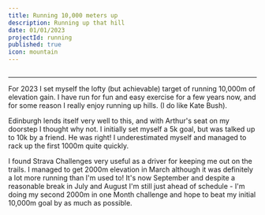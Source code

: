 ```yaml
---
title: Running 10,000 meters up
description: Running up that hill
date: 01/01/2023
projectId: running
published: true
icon: mountain
---
```


<script>
    import Strava2023Goal from "../lib/components/Strava2023Goal.svelte"
</script>

<div style="margin-top: 2em;">
<Strava2023Goal/>
<hr/>
</div>

For 2023 I set myself the lofty (but achievable) target of running 10,000m of elevation gain. I have run for fun and easy exercise for a few years now, and for some reason I really enjoy running up hills. (I do like Kate Bush).

Edinburgh lends itself very well to this, and with Arthur's seat on my doorstep I thought why not. I initially set myself a 5k goal, but was talked up to 10k by a friend. He was right! I underestimated myself and managed to rack up the first 1000m quite quickly. 

I found Strava Challenges very useful as a driver for keeping me out on the trails. I managed to get 2000m elevation in March although it was definitely a lot more running than I'm used to! It's now September and despite a reasonable break in July and August I'm still just ahead of schedule - I'm doing my second 2000m in one Month challenge and hope to beat my initial 10,000m goal by as much as possible.
